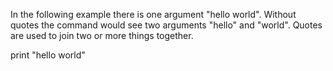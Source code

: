 In the following example there is one argument "hello world". Without
quotes the command would see two arguments "hello" and "world". Quotes are
used to join two or more things together.

print "hello world"
